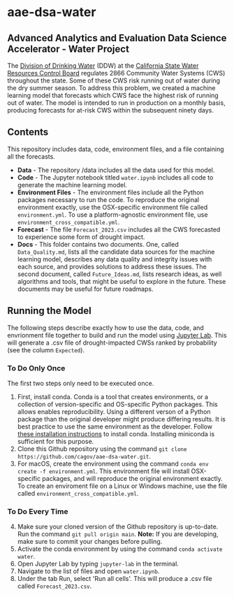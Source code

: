 # aae-dsa-water
## Advanced Analytics and Evaluation Data Science Accelerator - Water Project

The [Division of Drinking Water](https://www.waterboards.ca.gov/drinking_water/programs/) (DDW) at the [California State Water Resources Control Board](https://www.waterboards.ca.gov/) regulates 2866 Community Water Systems (CWS) throughout the state. Some of these CWS risk running out of water during the dry summer season. To address this problem, we created a machine learning model that forecasts which CWS face the highest risk of running out of water. The model is intended to run in production on a monthly basis, producing forecasts for at-risk CWS within the subsequent ninety days. 

## Contents
This repository includes data, code, environment files, and a file containing all the forecasts.
* **Data** - The repository /data includes all the data used for this model.
* **Code** - The Jupyter notebook titled `water.ipynb` includes all code to generate the machine learning model.
* **Environment Files** - The environment files include all the Python packages necessary to run the code. To reproduce the original environment exactly, use the OSX-specific environment file called `environment.yml`. To use a platform-agnostic environment file, use `environment_cross_compatible.yml`. 
* **Forecast** - The file `Forecast_2023.csv` includes all the CWS forecasted to experience some form of drought impact.
* **Docs** - This folder contains two documents. One, called `Data_Quality.md`, lists all the candidate data sources for the machine learning model, describes any data quality and integrity issues with each source, and provides solutions to address these issues. The second document, called `Future_Ideas.md`, lists research ideas, as well algorithms and tools, that might be useful to explore in the future. These documents may be useful for future roadmaps. 


## Running the Model
The following steps describe exactly how to use the data, code, and envrionment file together to build and run the model using [Jupyter Lab](https://jupyter.org/install). This will generate a .csv file of drought-impacted CWSs ranked by probability (see the column  `Expected`).

### To Do Only Once
The first two steps only need to be executed once.
1. First, install conda. Conda is a tool that creates environments, or a collection of version-specific and OS-specific Python packages. This allows enables reproducibility. Using a different verson of a Python package than the original developer might produce differing results. It is best practice to use the same environment as the developer. Follow [these installation instructions](https://docs.conda.io/projects/conda/en/latest/user-guide/install/index.html) to install conda. Installing miniconda is sufficient for this purpose.
2. Clone this Github repository using the command `git clone https://github.com/cagov/aae-dsa-water.git`.
3. For macOS, create the environment using the command `conda env create -f environment.yml`. This environment file will install OSX-specific packages, and will reproduce the original environment exactly. To create an enviroment file on a Linux or Windows machine, use the file called `environment_cross_compatible.yml`.

### To Do Every Time
4. Make sure your cloned version of the Github repository is up-to-date. Run the command `git pull origin main`. **Note:** If you are developing, make sure to commit your changes before pulling.
5. Activate the conda environment by using the command `conda activate water`.
6. Open Jupyter Lab by typing `jupyter-lab` in the terminal.
7. Navigate to the list of files and open `water.ipynb`.
8. Under the tab Run, select 'Run all cells'. This will produce a .csv file called `Forecast_2023.csv`.
